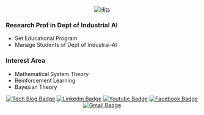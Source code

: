 
<div align=center>
  
[![Hits](https://hits.seeyoufarm.com/api/count/incr/badge.svg?url=https%3A%2F%2Fgithub.com%2FBessesian%2Fhit-counter&count_bg=%2379C83D&title_bg=%23555555&icon=&icon_color=%23E7E7E7&title=hits&edge_flat=false)](https://hits.seeyoufarm.com)

</div>

### Research Prof in Dept of Industrial AI 
* Set Educational Program
* Manage Students of Dept of Industrai-AI  

### Interest Area
* Mathematical System Theory
* Reinforcement Learning 
* Bayesian Theory 


<!--
**Bessesian/Bessesian** is a ✨ _special_ ✨ repository because its `README.md` (this file) appears on your GitHub profile.

Here are some ideas to get you started:

- 🔭 I’m currently working on ...
- 🌱 I’m currently learning ...
- 👯 I’m looking to collaborate on ...
- 🤔 I’m looking for help with ...
- 💬 Ask me about ...
- 📫 How to reach me: ...
- 😄 Pronouns: ...
- ⚡ Fun fact: ...
-->
  
    
      
      
        
<div align=center>

 [![Tech Blog Badge](http://img.shields.io/badge/-Tech%20blog-black?style=flat-square&logo=github&link=https://Bessesian.github.io/)](https://Bessesian.github.io/)
 [![Linkedin Badge](https://img.shields.io/badge/-LinkedIn-blue?style=flat-square&logo=Linkedin&logoColor=white&link=https://www.linkedin.com/in/YearnGui-Yi/)](https://www.linkedin.com/in/YearnGui-Yi/)
[![Youtube Badge](https://img.shields.io/badge/Youtube-ff0000?style=flat-square&logo=youtube&link=https://www.youtube.com/c/indAI)](https://www.youtube.com/c/indAI)
[![Facebook Badge](https://img.shields.io/badge/facebook-1877f2?style=flat-square&logo=facebook&logoColor=white&link=https://www.facebook.com/Bessesian)](https://www.facebook.com/Bessesian)
[![Gmail Badge](https://img.shields.io/badge/Gmail-d14836?style=flat-square&logo=Gmail&logoColor=white&link=mailto:bessesian@gmail.com)](mailto:bessesian@gmail.com)

</div>
